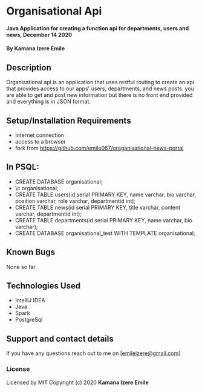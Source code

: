 # Organisational Api
#### Java Application for creating a function api for departments, users and news, December 14 2020
#### By **Kamana Izere Emile**
## Description
Organisational api is an application that uses restful routing to create an api that provides access to our apps' users, departments, and news posts. you are able to get and post new information but there is no front end provided and everything is in JSON format.
## Setup/Installation Requirements
* Internet connection
* access to a browser
* fork from https://github.com/emile067/oraganisational-news-portal
## In PSQL:
* CREATE DATABASE organisational;
* \c organisational;
* CREATE TABLE users(id serial PRIMARY KEY, name varchar, bio varchar, position varchar, role varchar, departmentid int);
* CREATE TABLE news(id serial PRIMARY KEY, title varchar, content varchar, departmentid int);
* CREATE TABLE departments(id serial PRIMARY KEY, name varchar, bio varchar);
* CREATE DATABASE organisational_test WITH TEMPLATE organisational;
## Known Bugs
None so far.
## Technologies Used
* IntelliJ IDEA
* Java
* Spark
* PostgreSql
## Support and contact details
If you have any questions reach out to me on [emileizere@gmail.com]
### License
Licensed by MIT
Copyright (c) 2020 **Kamana Izere Emile**